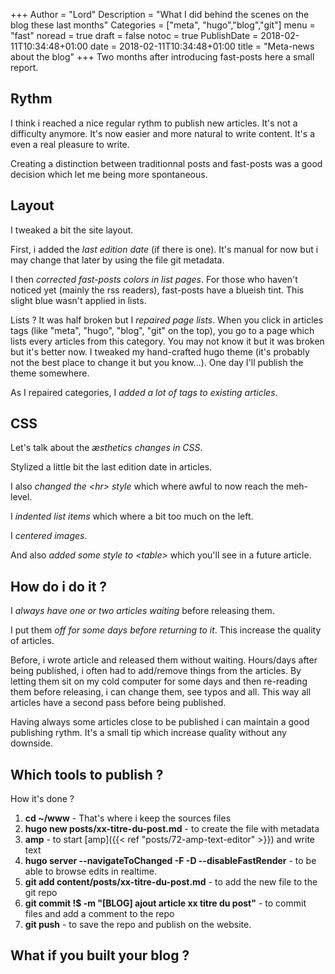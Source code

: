 +++
Author = "Lord"
Description = "What I did behind the scenes on the blog these last months"
Categories = ["meta", "hugo","blog","git"]
menu = "fast"
noread = true
draft = false
notoc = true
PublishDate = 2018-02-11T10:34:48+01:00
date = 2018-02-11T10:34:48+01:00
title = "Meta-news about the blog"
+++
Two months after introducing fast-posts here a small report.

## Rythm
I think i reached a nice regular rythm to publish new articles.
It's not a difficulty anymore.
It's now easier and more natural to write content.
It's a even a real pleasure to write.

Creating a distinction between traditionnal posts and fast-posts was a good decision which let me being more spontaneous.

## Layout
I tweaked a bit the site layout.

First, i added the *last edition date* (if there is one).
It's manual for now but i may change that later by using the file git metadata.

I then *corrected fast-posts colors in list pages*.
For those who haven't noticed yet (mainly the rss readers), fast-posts have a blueish tint.
This slight blue wasn't applied in lists.

Lists ?
It was half broken but I *repaired page lists*.
When you click in articles tags (like "meta", "hugo", "blog", "git" on the top), you go to a page which lists every articles from this category.
You may not know it but it was broken but it's better now.
I tweaked my hand-crafted hugo theme (it's probably not the best place to change it but you know…).
One day I'll publish the theme somewhere.

As I repaired categories, I *added a lot of tags to existing articles*.

## CSS
Let's talk about the *æsthetics changes in CSS*.

Stylized a little bit the last edition date in articles.

I also *changed the \<hr> style* which where awful to now reach the meh-level.

I *indented list items* which where a bit too much on the left.

I *centered images*.

And also *added some style to \<table>* which you'll see in a future article.

## How do i do it ?
I *always have one or two articles waiting* before releasing them.

I put them *off for some days before returning to it*.
This increase the quality of articles.

Before, i wrote article and released them without waiting.
Hours/days after being published, i often had to add/remove things from the articles.
By letting them sit on my cold computer for some days and then re-reading them before releasing, i can change them, see typos and all.
This way all articles have a second pass before being published.

Having always some articles close to be published i can maintain a good publishing rythm.
It's a small tip which increase quality without any downside.

## Which tools to publish ?
How it's done ?

  1. **cd ~/www** - That's where i keep the sources files
  2. **hugo new posts/xx-titre-du-post.md** - to create the file with metadata
  3. **amp** - to start [amp]({{< ref "posts/72-amp-text-editor" >}}) and write text
  4. **hugo server --navigateToChanged -F -D --disableFastRender** - to be able to browse edits in realtime.
  5. **git add content/posts/xx-titre-du-post.md** - to add the new file to the git repo
  6. **git commit !$ -m "[BLOG] ajout article xx titre du post"** - to commit files and add a comment to the repo
  7. **git push** - to save the repo and publish on the website.

## What if you built your blog ?
